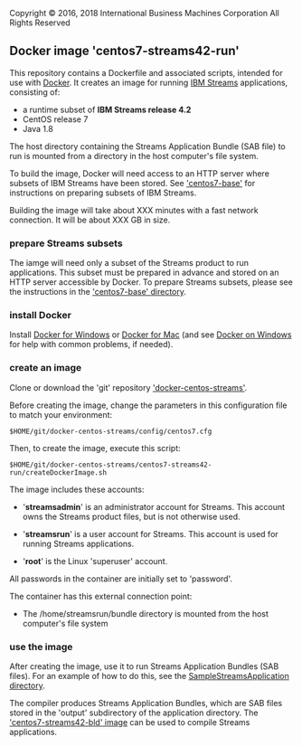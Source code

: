 Copyright &copy; 2016, 2018  International Business Machines Corporation
All Rights Reserved


## Docker image 'centos7-streams42-run'

This repository contains a Dockerfile and associated scripts, intended for use with [Docker](https://www.docker.com/). It creates an image for running [IBM Streams](http://ibmstreams.github.io/) applications, consisting of:

* a runtime subset of **IBM Streams release 4.2**
* CentOS release 7
* Java 1.8

The host directory containing the Streams Application Bundle (SAB file) to run is mounted from a directory in the host computer's file system.

To build the image, Docker will need access to an HTTP server where subsets of IBM Streams have been stored. See ['centos7-base'](../centos7-base) for instructions on preparing subsets of IBM Streams.

Building the image will take about XXX minutes with a fast network connection. It will be about XXX GB in size.


### prepare Streams subsets

The iamge will need only a subset of the Streams product to run applications. This subset must be prepared in advance and stored on an HTTP server accessible by Docker. To prepare Streams subsets, please see the instructions in the ['centos7-base' directory](../centos7-base).


### install Docker

Install [Docker for Windows](https://docs.docker.com/windows/) or [Docker for Mac](https://docs.docker.com/mac/) (and see [Docker on Windows](https://developer.ibm.com/bluemix/2015/04/16/installing-docker-windows-fixes-common-problems/) for help with common problems, if needed).


### create an image

Clone or download the 'git' repository ['docker-centos-streams'](https://github.com/ejpring/docker-centos-streams).

Before creating the image, change the parameters in this configuration file to match your environment:

    $HOME/git/docker-centos-streams/config/centos7.cfg

Then, to create the image, execute this script:

    $HOME/git/docker-centos-streams/centos7-streams42-run/createDockerImage.sh

The image includes these accounts:

* '**streamsadmin**' is an administrator account for Streams. This account owns the Streams product files, but is not otherwise used.

* '**streamsrun**' is a user account for Streams. This account is used for running Streams applications.

* '**root**' is the Linux 'superuser' account. 

All passwords in the container are initially set to 'password'.

The container has this external connection point:

* The /home/streamsrun/bundle directory is mounted from the host computer's file system


### use the image

After creating the image, use it to run Streams Application Bundles (SAB files). For an example of how to do this, see the [SampleStreamsApplication directory](../../samples/SampleStreamsApplication).

The compiler produces Streams Application Bundles, which are SAB files stored in the 'output' subdirectory of the application directory. The ['centos7-streams42-bld' image](../centos7-streams42-bld) can be used to compile Streams applications.

